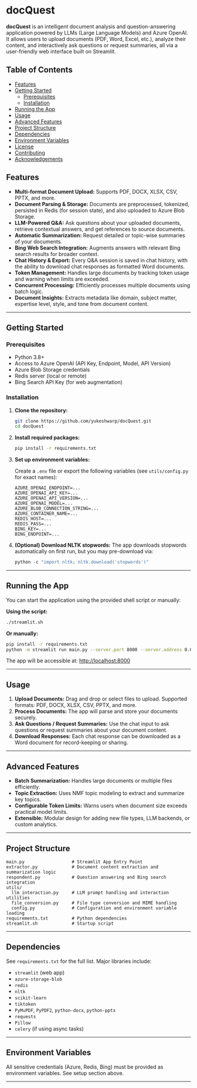 # docQuest

**docQuest** is an intelligent document analysis and question-answering application powered by LLMs (Large Language Models) and Azure OpenAI. It allows users to upload documents (PDF, Word, Excel, etc.), analyze their content, and interactively ask questions or request summaries, all via a user-friendly web interface built on Streamlit.

## Table of Contents

- [Features](#features)
- [Getting Started](#getting-started)
  - [Prerequisites](#prerequisites)
  - [Installation](#installation)
- [Running the App](#running-the-app)
- [Usage](#usage)
- [Advanced Features](#advanced-features)
- [Project Structure](#project-structure)
- [Dependencies](#dependencies)
- [Environment Variables](#environment-variables)
- [License](#license)
- [Contributing](#contributing)
- [Acknowledgements](#acknowledgements)

## Features

- **Multi-format Document Upload:** Supports PDF, DOCX, XLSX, CSV, PPTX, and more.
- **Document Parsing & Storage:** Documents are preprocessed, tokenized, persisted in Redis (for session state), and also uploaded to Azure Blob Storage.
- **LLM-Powered Q&A:** Ask questions about your uploaded documents, retrieve contextual answers, and get references to source documents.
- **Automatic Summarization:** Request detailed or topic-wise summaries of your documents.
- **Bing Web Search Integration:** Augments answers with relevant Bing search results for broader context.
- **Chat History & Export:** Every Q&A session is saved in chat history, with the ability to download chat responses as formatted Word documents.
- **Token Management:** Handles large documents by tracking token usage and warning when limits are exceeded.
- **Concurrent Processing:** Efficiently processes multiple documents using batch logic.
- **Document Insights:** Extracts metadata like domain, subject matter, expertise level, style, and tone from document content.
---

## Getting Started

### Prerequisites

- Python 3.8+
- Access to Azure OpenAI (API Key, Endpoint, Model, API Version)
- Azure Blob Storage credentials
- Redis server (local or remote)
- Bing Search API Key (for web augmentation)

### Installation

1. **Clone the repository:**
   ```bash
   git clone https://github.com/yukeshwarp/docQuest.git
   cd docQuest


2. **Install required packages:**

   ```bash
   pip install -r requirements.txt
   ```

3. **Set up environment variables:**

   Create a `.env` file or export the following variables (see `utils/config.py` for exact names):

   ```
   AZURE_OPENAI_ENDPOINT=...
   AZURE_OPENAI_API_KEY=...
   AZURE_OPENAI_API_VERSION=...
   AZURE_OPENAI_MODEL=...
   AZURE_BLOB_CONNECTION_STRING=...
   AZURE_CONTAINER_NAME=...
   REDIS_HOST=...
   REDIS_PASS=...
   BING_KEY=...
   BING_ENDPOINT=...
   ```

4. **(Optional) Download NLTK stopwords:**
   The app downloads stopwords automatically on first run, but you may pre-download via:

   ```python
   python -c "import nltk; nltk.download('stopwords')"
   ```

---

## Running the App

You can start the application using the provided shell script or manually:

**Using the script:**

```bash
./streamlit.sh
```

**Or manually:**

```bash
pip install -r requirements.txt
python -m streamlit run main.py --server.port 8000 --server.address 0.0.0.0
```

The app will be accessible at: [http://localhost:8000](http://localhost:8000)

---

## Usage

1. **Upload Documents:** Drag and drop or select files to upload. Supported formats: PDF, DOCX, XLSX, CSV, PPTX, and more.
2. **Process Documents:** The app will parse and store your documents securely.
3. **Ask Questions / Request Summaries:** Use the chat input to ask questions or request summaries about your document content.
4. **Download Responses:** Each chat response can be downloaded as a Word document for record-keeping or sharing.

---

## Advanced Features

* **Batch Summarization:** Handles large documents or multiple files efficiently.
* **Topic Extraction:** Uses NMF topic modeling to extract and summarize key topics.
* **Configurable Token Limits:** Warns users when document size exceeds practical model limits.
* **Extensible:** Modular design for adding new file types, LLM backends, or custom analytics.

---

## Project Structure

```
main.py                  # Streamlit App Entry Point
extractor.py             # Document content extraction and summarization logic
respondent.py            # Question answering and Bing search integration
utils/
  llm_interaction.py     # LLM prompt handling and interaction utilities
  file_conversion.py     # File type conversion and MIME handling
  config.py              # Configuration and environment variable loading
requirements.txt         # Python dependencies
streamlit.sh             # Startup script
```

---

## Dependencies

See `requirements.txt` for the full list. Major libraries include:

* `streamlit` (web app)
* `azure-storage-blob`
* `redis`
* `nltk`
* `scikit-learn`
* `tiktoken`
* `PyMuPDF`, `PyPDF2`, `python-docx`, `python-pptx`
* `requests`
* `Pillow`
* `celery` (if using async tasks)

---

## Environment Variables

All sensitive credentials (Azure, Redis, Bing) must be provided as environment variables. See setup section above.

---
